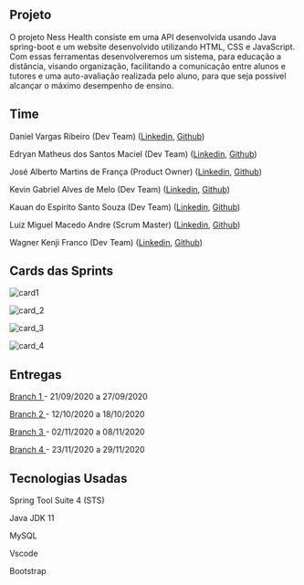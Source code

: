 
## Projeto

O projeto Ness Health consiste em uma API desenvolvida usando Java spring-boot e um website desenvolvido utilizando HTML, CSS e JavaScript. Com essas ferramentas desenvolveremos um sistema, para educação a distância, visando organização, facilitando a comunicação entre alunos e tutores e uma auto-avaliação realizada pelo aluno, para que seja possível alcançar o máximo desempenho de ensino.

## Time

Daniel Vargas Ribeiro (Dev Team)
([Linkedin](https://www.linkedin.com/in/daniel-vargas-8b806a184/),
[Github](https://github.com/DanVargaa))

Edryan Matheus dos Santos Maciel (Dev Team)
([Linkedin](https://www.linkedin.com/in/edryan-maciel-43538b198/),
[Github](https://github.com/edryan25))

José Alberto Martins de França  (Product Owner)
([Linkedin](https://www.linkedin.com/mwlite/in/jos%C3%A9-alberto-martins-de-fran%C3%A7a-041506170),
[Github](https://github.com/BettoFranca))

Kevin Gabriel Alves de Melo (Dev Team)
([Linkedin](https://www.linkedin.com/in/kevin-melo-1004/),
[Github](https://github.com/kevingabrielmelo))

Kauan do Espirito Santo Souza (Dev Team)
([Linkedin](https://www.linkedin.com/in/kauan-souza-284bb71b1/),
[Github](https://github.com/Kauiaiai))

Luiz Miguel Macedo Andre (Scrum Master)
([Linkedin](https://www.linkedin.com/in/luiz-miguel-475347193/),
[Github](https://github.com/Salitop))

Wagner Kenji Franco (Dev Team)
([Linkedin](https://www.linkedin.com/in/wagner-kenji-franco-kamoei-6883791b2/),
[Github](https://github.com/UmCaraDaNet))

## Cards das Sprints

![card1](https://github.com/kevingabrielmelo/nLearning-Team2/blob/master/readme-assets/Card_1.png)

![card_2](https://github.com/kevingabrielmelo/nLearning-Team2/blob/master/readme-assets/Card_2.png)

![card_3](https://github.com/kevingabrielmelo/nLearning-Team2/blob/master/readme-assets/Card_3.png)

![card_4](https://github.com/kevingabrielmelo/nLearning-Team2/blob/master/readme-assets/Card_4.png)

## Entregas

<a href='https://github.com/kevingabrielmelo/nLearning-Team2/tree/sprint_1'> Branch 1 </a>-
21/09/2020 a 27/09/2020

<a href='https://github.com/kevingabrielmelo/nLearning-Team2/tree/sprint_2'> Branch 2 </a>-
12/10/2020 a 18/10/2020	


<a href='https://github.com/kevingabrielmelo/nLearning-Team2/tree/sprint_3'> Branch 3 </a>- 
02/11/2020 a 08/11/2020	


<a href='https://github.com/kevingabrielmelo/nLearning-Team2/tree/sprint_4'> Branch 4 </a>-
23/11/2020 a 29/11/2020

## Tecnologias Usadas

Spring Tool Suite 4 (STS)

Java JDK 11

MySQL

Vscode

Bootstrap
